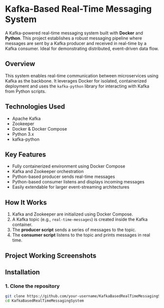 # Kafka-Based Real-Time Messaging System

A Kafka-powered real-time messaging system built with **Docker** and **Python**. This project establishes a robust messaging pipeline where messages are sent by a Kafka producer and received in real-time by a Kafka consumer. Ideal for demonstrating distributed, event-driven data flow.

## Overview

This system enables real-time communication between microservices using Kafka as the backbone. It leverages Docker for isolated, containerized deployment and uses the `kafka-python` library for interacting with Kafka from Python scripts.

## Technologies Used

- Apache Kafka  
- Zookeeper  
- Docker & Docker Compose  
- Python 3.x  
- kafka-python  

## Key Features

- Fully containerized environment using Docker Compose  
- Kafka and Zookeeper orchestration  
- Python-based producer sends real-time messages  
- Python-based consumer listens and displays incoming messages  
- Easily extendable for larger event-streaming architectures  

## How It Works

1. Kafka and Zookeeper are initialized using Docker Compose.
2. A Kafka topic (e.g., `real-time-messages`) is created inside the Kafka container.
3. The **producer script** sends a series of messages to the topic.
4. The **consumer script** listens to the topic and prints messages in real time.

## Project Working Screenshots


## Installation

### 1. Clone the repository

```bash
git clone https://github.com/your-username/KafkaBasedRealTimeMessagingSystem.git
cd KafkaBasedRealTimeMessagingSystem
